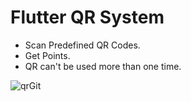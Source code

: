 # Flutter QR System 

* Scan Predefined QR Codes.
* Get Points.
* QR can't be used more than one time.


![qrGit](https://user-images.githubusercontent.com/22419021/100453720-73974380-30e1-11eb-8a34-ce6cf5264e19.png)

